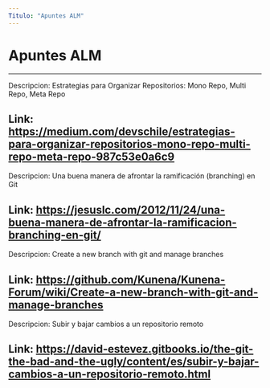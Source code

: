 ```yaml
---
Titulo: "Apuntes ALM"
---
```


# Apuntes ALM
---
Descripcion: Estrategias para Organizar Repositorios: Mono Repo, Multi Repo, Meta Repo

Link: https://medium.com/devschile/estrategias-para-organizar-repositorios-mono-repo-multi-repo-meta-repo-987c53e0a6c9
---
Descripcion: Una buena manera de afrontar la ramificación (branching) en Git

Link: https://jesuslc.com/2012/11/24/una-buena-manera-de-afrontar-la-ramificacion-branching-en-git/
---
Descripcion: Create a new branch with git and manage branches

Link: https://github.com/Kunena/Kunena-Forum/wiki/Create-a-new-branch-with-git-and-manage-branches
---
Descripcion: Subir y bajar cambios a un repositorio remoto

Link: https://david-estevez.gitbooks.io/the-git-the-bad-and-the-ugly/content/es/subir-y-bajar-cambios-a-un-repositorio-remoto.html
---
